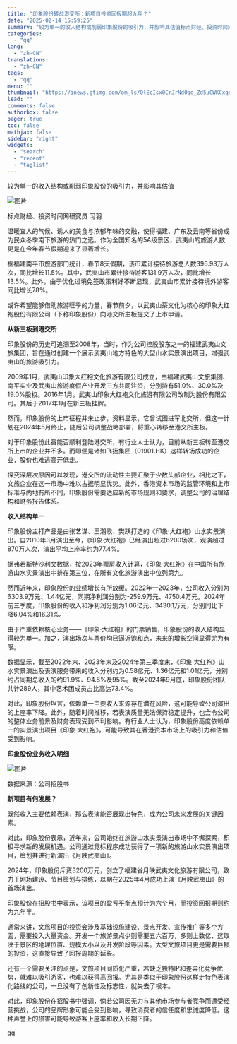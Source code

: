 ```yaml
---
title: "印象股份转战港交所：新项目投资回报期超九年？"
date: "2025-02-14 15:59:25"
summary: "较为单一的收入结构或削弱印象股份的吸引力，并影响其估值标点财经、投资时间网研究员 习羽温暖宜人的气候..."
categories:
  - "qq"
lang:
  - "zh-CN"
translations:
  - "zh-CN"
tags:
  - "qq"
menu: ""
thumbnail: "https://inews.gtimg.com/om_ls/OlEcIsx0CrJrNd0qd_Zd5uCWKCxqemhfWFnnWuTBLnnE4AA_640360/0"
lead: ""
comments: false
authorbox: false
pager: true
toc: false
mathjax: false
sidebar: "right"
widgets:
  - "search"
  - "recent"
  - "taglist"
---
```


较为单一的收入结构或削弱印象股份的吸引力，并影响其估值

![图片](https://inews.gtimg.com/om_bt/Oi1cdpsCYLP0Zio7sbZRW-EoFJwwwiHuEC2ybiaFEld3IAA/641)

标点财经、投资时间网研究员 习羽

温暖宜人的气候、诱人的美食与浓郁年味的交融，使得福建、广东及云南等省份成为民众冬季南下旅游的热门之选。作为全国知名的5A级景区，武夷山的旅游人数更是在今年春节假期迎来了显著增长。

据福建南平市旅游部门统计，春节8天假期，该市累计接待旅游总人数396.93万人次，同比增长11.5%。其中，武夷山市累计接待游客131.9万人次，同比增长13.5%。此外，由于优化过境免签政策利好不断显现，武夷山市累计接待境外游客同比增长78%。

或许希望能够借助旅游旺季的力量，春节前夕，以武夷山茶文化为核心的印象大红袍股份有限公司（下称印象股份）向港交所主板提交了上市申请。

**从新三板到港交所**

印象股份的历史可追溯至2008年，当时，作为公司控股股东之一的福建武夷山文旅集团，旨在通过创建一个展示武夷山地方特色的大型山水实景演出项目，增强武夷山的旅游吸引力。

2009年1月，武夷山印象大红袍文化旅游有限公司成立，由福建武夷山文旅集团、南平实业及武夷山旅游度假产业开发三方共同注资，分别持有51.0%、30.0%及19.0%股权。2016年1月，武夷山印象大红袍文化旅游有限公司改制为股份有限公司。其后于2017年1月在新三板挂牌。

然而，印象股份的上市征程并未止步，资料显示，它曾试图进军北交所，但这一计划在2024年5月终止，随后公司调整战略部署，将重心转移至港交所主板。

对于印象股份此番能否顺利登陆港交所，有行业人士认为，目前从新三板转至港交所上市的企业并不多。而即便是诸如飞扬集团（01901.HK）这样转场成功的企业，股价也难逃高开低走。

探究深层次原因可以发现，港交所的流动性主要汇聚于少数头部企业，相比之下，文旅企业在这一市场中难以占据明显优势。此外，香港资本市场的监管环境和上市标准与内地有所不同，印象股份需要适应新的市场规则和要求，调整公司的治理结构和财务报告体系。

**收入结构单一**

印象股份主打产品是由张艺谋、王潮歌、樊跃打造的《印象·大红袍》山水实景演出。自2010年3月演出至今，《印象·大红袍》已经演出超过6200场次，观演超过870万人次，演出平均上座率约为77.4%。

据弗若斯特沙利文数据，按2023年票房收入计算，《印象·大红袍》在中国所有旅游山水实景演出中排在第三位，在所有文化旅游演出中位列第九。

然而近年来，印象股份的业绩增长有所放缓。2022年—2023年，公司收入分别为6303.9万元、1.44亿元，同期净利润分别为-259.9万元、4750.4万元。2024年前三季度，印象股份的收入和净利润分别为1.06亿元、3430.1万元，分别同比下降6.04%和16.31%。

由于严重依赖核心业务——《印象·大红袍》的门票销售，印象股份的收入结构显得较为单一。加之，演出场次与票价均已逼近饱和点，未来的增长空间显得尤为有限。

数据显示，截至2022年末、2023年末及2024年第三季度末，《印象·大红袍》山水实景演出及表演服务带来的收入分别约为0.58亿元、1.36亿元和1.01亿元，分别约占同期总收入的约91.9%、94.8%及95%。截至2024年9月底，印象股份团队共计289人，其中艺术团成员占比高达73.4%。

对此，印象股份坦言，依赖单一主要收入来源存在潜在风险，这可能导致公司演出的上座率下降。此外，随着时间推移，若表演质量无法保持稳定提升，也会令公司的整体业务前景及财务表现受到不利影响。有行业人士认为，印象股份高度依赖单一的实景演出项目《印象·大红袍》，可能导致其在香港资本市场上的吸引力和估值受到影响。

**印象股份业务收入明细**

![图片](https://inews.gtimg.com/om_bt/O2_wq0x-LydAYu1XKWpXJNaxEpY4IdgBeH3vei2Wg4ciwAA/641)

数据来源：公司招股书

**新项目有何发展？**

既然收入主要依赖表演，那么表演能否展现出特色，成为公司未来发展的关键因素。

对此，印象股份表示，近年来，公司始终在旅游山水实景演出市场中不懈探索，积极寻求新的发展机遇。公司通过竞标程序成功获得了一项新的旅游山水实景演出项目，策划并进行新演出《月映武夷山》。

2024年，印象股份斥资3200万元，创立了福建省月映武夷文化旅游有限公司，致力于剧场建设、节目策划与排练，以期在2025年4月成功上演《月映武夷山》的首场演出。

印象股份在招股书中表示，该项目的盈亏平衡点预计为六个月，而投资回报期则约为九年半。

通常来讲，文旅项目的投资会涉及基础设施建设、景点开发、宣传推广等多个方面，需要投入大量资金。开发一个旅游景点少则需要五六百万，多则上数亿，这取决于景区的地理位置、规模大小以及开发阶段等因素。大型文旅项目更是需要巨额的投资，这直接导致了回报周期的延长。

还有一个需要关注的点是，文旅项目同质化严重，若缺乏独特IP和差异化竞争优势，就难以吸引游客，也难以获得高回报。尤其是类似于印象股份这样走特色表演化路线的公司，一旦没有了创新性及标志性，就失去了根本。

对此，印象股份在招股书中强调，倘若公司因无力与其他市场参与者竞争而遭受经营挑战，公司的品牌形象可能会受到影响，导致消费者的信任度和忠诚度降低。这种声誉上的损害可能导致游客上座率和收入长期下降。

[qq](https://new.qq.com/rain/a/20250214A05QI300)
